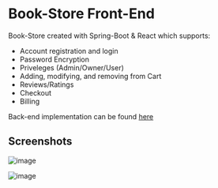# Book-Store Front-End


Book-Store created with Spring-Boot & React which supports:

* Account registration and login
* Password Encryption
* Priveleges (Admin/Owner/User)
* Adding, modifying, and removing from Cart
* Reviews/Ratings
* Checkout
* Billing



Back-end implementation can be found [here](https://github.com/amaanvania/Book-Store)

## Screenshots

![image](https://user-images.githubusercontent.com/35306464/118229084-5e2c9080-b459-11eb-85dd-64e565534813.png)

![image](https://user-images.githubusercontent.com/35306464/118229110-6a185280-b459-11eb-82ef-ef324fe0a9a7.png)



